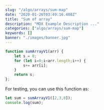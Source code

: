 ```yaml
---
slug: "/algo/arrays/sum-map"
date: "2020-01-26T03:49:16.408Z"
title: "Sum of array"
description: "MDX Example Description ..."
categories: ["algo/arrays/sum-map"]
keywords: []
banner: "./images/banner.jpg"
---
```



```javascript
function sumArrayV1(arr) {
    let s = 0;
    for (let i=0;i<arr.length;i++) {
        s+= arr[i];
    }
    return s;
};
```

For testing, you can use this function as:

```javascript
let sum = sumArrayV1([2,3,8]);
console.log(sum);
```


<Counter initialCounter={3} />
